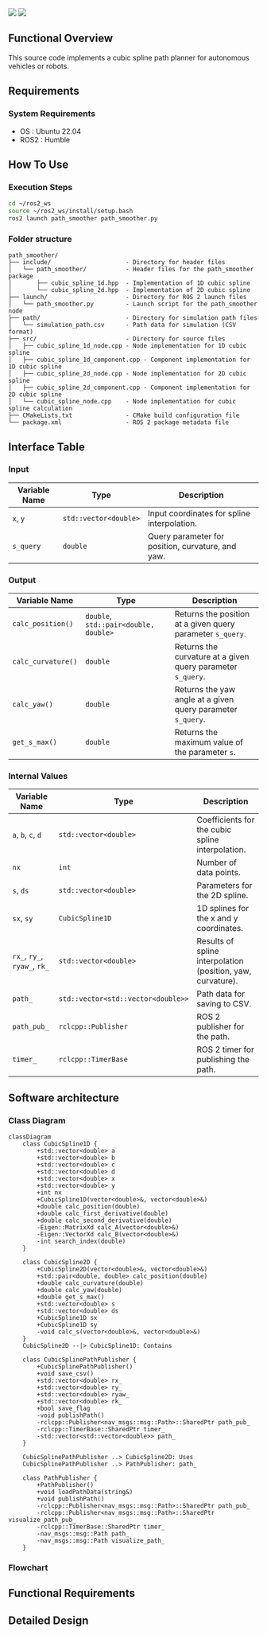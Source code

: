 <p style="display: inline">
  <!-- Programming Language -->
  <img src="https://img.shields.io/badge/-C++-00599C.svg?logo=c%2B%2B&style=for-the-badge">
  <!-- ROS 2 -->
  <img src="https://img.shields.io/badge/-ROS%202-22314E.svg?logo=ros&style=for-the-badge&logoColor=white">
</p>

## Functional Overview
This source code implements a cubic spline path planner for autonomous vehicles or robots. 

## Requirements
### System Requirements
- OS : Ubuntu 22.04  
- ROS2 : Humble

## How To Use
### Execution Steps
```bash
cd ~/ros2_ws
source ~/ros2_ws/install/setup.bash
ros2 launch path_smoother path_smoother.py
```

### Folder structure
```
path_smoother/
├── include/                     - Directory for header files
│   └── path_smoother/           - Header files for the path_smoother package
│       ├── cubic_spline_1d.hpp  - Implementation of 1D cubic spline
│       └── cubic_spline_2d.hpp  - Implementation of 2D cubic spline
├── launch/                      - Directory for ROS 2 launch files
│   └── path_smoother.py         - Launch script for the path_smoother node
├── path/                        - Directory for simulation path files
│   └── simulation_path.csv      - Path data for simulation (CSV format)
├── src/                         - Directory for source files
│   ├── cubic_spline_1d_node.cpp - Node implementation for 1D cubic spline
│   ├── cubic_spline_1d_component.cpp - Component implementation for 1D cubic spline
│   ├── cubic_spline_2d_node.cpp - Node implementation for 2D cubic spline
│   ├── cubic_spline_2d_component.cpp - Component implementation for 2D cubic spline
│   └── cubic_spline_node.cpp    - Node implementation for cubic spline calculation
├── CMakeLists.txt               - CMake build configuration file
└── package.xml                  - ROS 2 package metadata file
```

## Interface Table

### Input

| Variable Name      | Type            | Description                         |
|-------------------------|-------------------|---------------------------------------|
| `x`, `y`                     | `std::vector<double>`       | Input coordinates for spline interpolation.                |
| `s_query`                    | `double`                    | Query parameter for position, curvature, and yaw.          |

### Output

| Variable Name      | Type            | Description                         |
|-------------------------|-------------------|---------------------------------------|
| `calc_position()`            | `double`, `std::pair<double, double>` | Returns the position at a given query parameter `s_query`. |
| `calc_curvature()`           | `double`                    | Returns the curvature at a given query parameter `s_query`.|
| `calc_yaw()`                 | `double`                    | Returns the yaw angle at a given query parameter `s_query`.|
| `get_s_max()`                | `double`                    | Returns the maximum value of the parameter `s`.            |

### Internal Values

| Variable Name      | Type            | Description                         |
|-------------------------|-------------------|---------------------------------------|
| `a`, `b`, `c`, `d`           | `std::vector<double>`       | Coefficients for the cubic spline interpolation.           |
| `nx`                         | `int`                       | Number of data points.                                     |
| `s`, `ds`                    | `std::vector<double>`       | Parameters for the 2D spline.                              |
| `sx`, `sy`                   | `CubicSpline1D`             | 1D splines for the x and y coordinates.                    |
| `rx_`, `ry_`, `ryaw_`, `rk_` | `std::vector<double>`       | Results of spline interpolation (position, yaw, curvature).|
| `path_`                      | `std::vector<std::vector<double>>` | Path data for saving to CSV.                              |
| `path_pub_`                  | `rclcpp::Publisher`         | ROS 2 publisher for the path.                              |
| `timer_`                     | `rclcpp::TimerBase`         | ROS 2 timer for publishing the path.                       |

## Software architecture

### Class Diagram

```mermaid
classDiagram
    class CubicSpline1D {
        +std::vector<double> a
        +std::vector<double> b
        +std::vector<double> c
        +std::vector<double> d
        +std::vector<double> x
        +std::vector<double> y
        +int nx
        +CubicSpline1D(vector<double>&, vector<double>&)
        +double calc_position(double)
        +double calc_first_derivative(double)
        +double calc_second_derivative(double)
        -Eigen::MatrixXd calc_A(vector<double>&)
        -Eigen::VectorXd calc_B(vector<double>&)
        -int search_index(double)
    }

    class CubicSpline2D {
        +CubicSpline2D(vector<double>&, vector<double>&)
        +std::pair<double, double> calc_position(double)
        +double calc_curvature(double)
        +double calc_yaw(double)
        +double get_s_max()
        +std::vector<double> s
        +std::vector<double> ds
        +CubicSpline1D sx
        +CubicSpline1D sy
        -void calc_s(vector<double>&, vector<double>&)
    }
    CubicSpline2D --|> CubicSpline1D: Contains

    class CubicSplinePathPublisher {
        +CubicSplinePathPublisher()
        +void save_csv()
        +std::vector<double> rx_
        +std::vector<double> ry_
        +std::vector<double> ryaw_
        +std::vector<double> rk_
        +bool save_flag
        -void publishPath()
        -rclcpp::Publisher<nav_msgs::msg::Path>::SharedPtr path_pub_
        -rclcpp::TimerBase::SharedPtr timer_
        -std::vector<std::vector<double>> path_
    }

    CubicSplinePathPublisher ..> CubicSpline2D: Uses
    CubicSplinePathPublisher ..> PathPublisher: path_

    class PathPublisher {
        +PathPublisher()
        +void loadPathData(string&)
        +void publishPath()
        -rclcpp::Publisher<nav_msgs::msg::Path>::SharedPtr path_pub_
        -rclcpp::Publisher<nav_msgs::msg::Path>::SharedPtr visualize_path_pub_
        -rclcpp::TimerBase::SharedPtr timer_
        -nav_msgs::msg::Path path_
        -nav_msgs::msg::Path visualize_path_
    }
```

### Flowchart

## Functional Requirements

## Detailed Design
